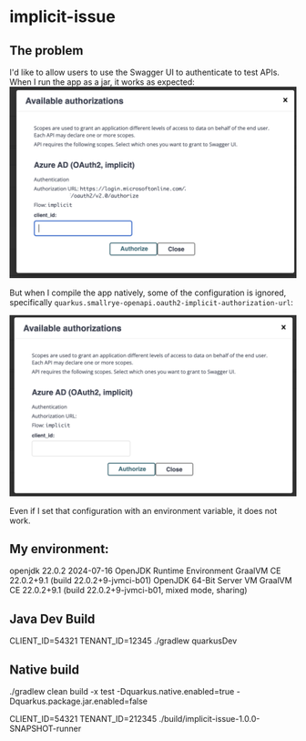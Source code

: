 # implicit-issue

## The problem

I'd like to allow users to use the Swagger UI to authenticate to test APIs. When I run the app as a jar, it works
as expected:
![Successful pop-up box](img/java.png)

But when I compile the app natively, some of the configuration is ignored, specifically `quarkus.smallrye-openapi.oauth2-implicit-authorization-url`:

![Failed pop-up](img/native.png)

Even if I set that configuration with an environment variable, it does not work.

## My environment:

openjdk 22.0.2 2024-07-16
OpenJDK Runtime Environment GraalVM CE 22.0.2+9.1 (build 22.0.2+9-jvmci-b01)
OpenJDK 64-Bit Server VM GraalVM CE 22.0.2+9.1 (build 22.0.2+9-jvmci-b01, mixed mode, sharing)

## Java Dev Build

CLIENT_ID=54321 TENANT_ID=12345 ./gradlew quarkusDev

## Native build

./gradlew clean build -x test -Dquarkus.native.enabled=true -Dquarkus.package.jar.enabled=false

CLIENT_ID=54321 TENANT_ID=212345 ./build/implicit-issue-1.0.0-SNAPSHOT-runner

